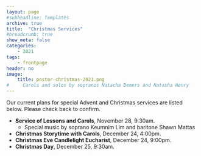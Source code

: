 ```yaml
---
layout: page
#subheadline: Templates
archive: true
title:  "Christmas Services"
#breadcrumb: true
show_meta: false
categories:
    - 2021
tags:
    - frontpage
header: no
image:
    title: poster-christmas-2021.png
#     Carols and solos by sopranos Natacha Demers and Natasha Henry
---
```

Our current plans for special Advent and Christmas services are listed below.  Please check back to confirm.
* **Service of Lessons and Carols**, November 28, 9:30am.
    * Special music by soprano Keumnim Lim and baritone Shawn Mattas
* **Christmas Storytime with Carols**, December 24, 4:00pm.
* **Christmas Eve Candlelight Eucharist**, December 24, 9:00pm.
* **Christmas Day**, December 25, 9:30am.
